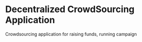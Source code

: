 # Decentralized CrowdSourcing Application
 Crowdsourcing application for raising funds, running campaign 
